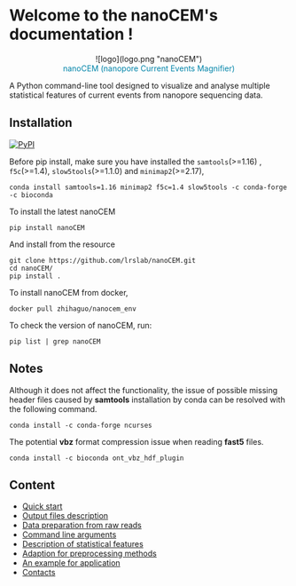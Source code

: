 # Welcome to the nanoCEM's documentation !


 <center>![logo](logo.png "nanoCEM") </center>


<center><span style="color:#0084A9;">nanoCEM (nanopore Current Events Magnifier) </span></center>

A Python command-line tool designed to  visualize and analyse multiple statistical features of current events from nanopore sequencing data.

## Installation
<a href="https://pypi.python.org/pypi/nanoCEM" rel="pypi">![PyPI](https://img.shields.io/pypi/v/nanoCEM?color=green) </a>

Before pip install, make sure you have installed the `samtools`(>=1.16) , `f5c`(>=1.4), `slow5tools`(>=1.1.0) and `minimap2`(>=2.17),

    conda install samtools=1.16 minimap2 f5c=1.4 slow5tools -c conda-forge -c bioconda 

To install the latest nanoCEM

    pip install nanoCEM

And install from the resource

    git clone https://github.com/lrslab/nanoCEM.git
    cd nanoCEM/
    pip install .
To install nanoCEM from docker,

    docker pull zhihaguo/nanocem_env
    
To check the version of nanoCEM, run:

    pip list | grep nanoCEM

## Notes
Although it does not affect the functionality, the issue of possible missing header files caused by **samtools** installation by conda can be resolved with the following command.

    conda install -c conda-forge ncurses

The potential **vbz** format compression issue when reading **fast5** files.

    conda install -c bioconda ont_vbz_hdf_plugin



## Content

* [Quick start](tutorials.md)
* [Output files description](output_format.md)
* [Data preparation from raw reads](preparation.md)
* [Command line arguments](argument.md)
* [Description of statistical features](statistics.md)
* [Adaption for preprocessing methods](adaption.md)
* [An example for application](example.md)
* [Contacts](contact.md)
